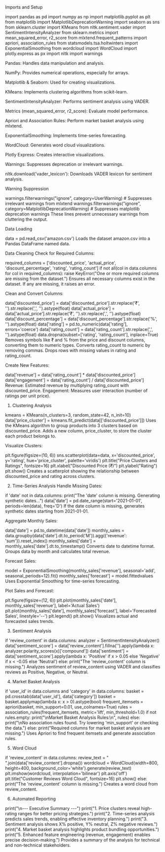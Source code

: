 Imports and Setup

import pandas as pd
import numpy as np
import matplotlib.pyplot as plt
from matplotlib import MatplotlibDeprecationWarning
import seaborn as sns
from sklearn.cluster import KMeans
from nltk.sentiment.vader import SentimentIntensityAnalyzer
from sklearn.metrics import mean_squared_error, r2_score
from mlxtend.frequent_patterns import apriori, association_rules
from statsmodels.tsa.holtwinters import ExponentialSmoothing
from wordcloud import WordCloud
import plotly.express as px
import nltk
import warnings

Pandas: Handles data manipulation and analysis.

NumPy: Provides numerical operations, especially for arrays.

Matplotlib & Seaborn: Used for creating visualizations.

KMeans: Implements clustering algorithms from scikit-learn.

SentimentIntensityAnalyzer: Performs sentiment analysis using VADER.

Metrics (mean_squared_error, r2_score): Evaluate model performance.

Apriori and Association Rules: Perform market basket analysis using mlxtend.

ExponentialSmoothing: Implements time-series forecasting.

WordCloud: Generates word cloud visualizations.

Plotly Express: Creates interactive visualizations.

Warnings: Suppresses deprecation or irrelevant warnings.

nltk.download('vader_lexicon'): Downloads VADER lexicon for sentiment analysis.


Warning Suppression

warnings.filterwarnings("ignore", category=UserWarning)  # Suppresses irrelevant warnings from mlxtend
warnings.filterwarnings("ignore", category=MatplotlibDeprecationWarning)  # Suppresses matplotlib deprecation warnings
These lines prevent unnecessary warnings from cluttering the output.

Data Loading

data = pd.read_csv('amazon.csv')
Loads the dataset amazon.csv into a Pandas DataFrame named data.


Data Cleaning
Check for Required Columns:

required_columns = ['discounted_price', 'actual_price', 'discount_percentage', 'rating', 'rating_count']
if not all(col in data.columns for col in required_columns):
    raise KeyError("One or more required columns are missing from the dataset.")
Ensures all necessary columns exist in the dataset. If any are missing, it raises an error.

Clean and Convert Columns:

data['discounted_price'] = data['discounted_price'].str.replace('₹', '').str.replace(',', '').astype(float)
data['actual_price'] = data['actual_price'].str.replace('₹', '').str.replace(',', '').astype(float)
data['discount_percentage'] = data['discount_percentage'].str.replace('%', '').astype(float)
data['rating'] = pd.to_numeric(data['rating'], errors='coerce')
data['rating_count'] = data['rating_count'].str.replace(',', '').astype(float)
data.dropna(subset=['rating', 'rating_count'], inplace=True)
Removes symbols like ₹ and % from the price and discount columns, converting them to numeric types.
Converts rating_count to numeric by removing commas.
Drops rows with missing values in rating and rating_count.

Create New Features:

data['revenue'] = data['rating_count'] * data['discounted_price']
data['engagement'] = data['rating_count'] / data['discounted_price']
Revenue: Estimated revenue by multiplying rating_count with discounted_price.
Engagement: Measures user interaction (number of ratings per unit price).

1. Clustering Analysis

kmeans = KMeans(n_clusters=3, random_state=42, n_init=10)
data['price_cluster'] = kmeans.fit_predict(data[['discounted_price']])
Uses the KMeans algorithm to group products into 3 clusters based on discounted_price.
Adds a new column, price_cluster, to store the cluster each product belongs to.

Visualize Clusters:

plt.figure(figsize=(10, 6))
sns.scatterplot(data=data, x='discounted_price', y='rating', hue='price_cluster', palette='viridis')
plt.title("Price Clusters and Ratings", fontsize=16)
plt.xlabel("Discounted Price (₹)")
plt.ylabel("Rating")
plt.show()
Creates a scatterplot showing the relationship between discounted_price and rating across clusters.

2. Time-Series Analysis
Handle Missing Dates:

if 'date' not in data.columns:
    print("The 'date' column is missing. Generating synthetic dates...")
    data['date'] = pd.date_range(start='2021-01-01', periods=len(data), freq='D')
If the date column is missing, generates synthetic dates starting from 2021-01-01.

Aggregate Monthly Sales:

data['date'] = pd.to_datetime(data['date'])
monthly_sales = data.groupby(data['date'].dt.to_period('M')).agg({'revenue': 'sum'}).reset_index()
monthly_sales['date'] = monthly_sales['date'].dt.to_timestamp()
Converts date to datetime format.
Groups data by month and calculates total revenue.

Forecast Sales:

model = ExponentialSmoothing(monthly_sales['revenue'], seasonal='add', seasonal_periods=12).fit()
monthly_sales['forecast'] = model.fittedvalues
Uses Exponential Smoothing for time-series forecasting.

Plot Sales and Forecast:

plt.figure(figsize=(12, 6))
plt.plot(monthly_sales['date'], monthly_sales['revenue'], label='Actual Sales')
plt.plot(monthly_sales['date'], monthly_sales['forecast'], label='Forecasted Sales', linestyle='--')
plt.legend()
plt.show()
Visualizes actual and forecasted sales trends.

3. Sentiment Analysis

if 'review_content' in data.columns:
    analyzer = SentimentIntensityAnalyzer()
    data['sentiment_score'] = data['review_content'].fillna('').apply(lambda x: analyzer.polarity_scores(x)['compound'])
    data['sentiment'] = data['sentiment_score'].apply(lambda x: 'Positive' if x > 0.05 else 'Negative' if x < -0.05 else 'Neutral')
else:
    print("The 'review_content' column is missing.")
Analyzes sentiment of review_content using VADER and classifies reviews as Positive, Negative, or Neutral.

4. Market Basket Analysis

if 'user_id' in data.columns and 'category' in data.columns:
    basket = pd.crosstab(data['user_id'], data['category'])
    basket = basket.applymap(lambda x: x > 0).astype(bool)
    frequent_itemsets = apriori(basket, min_support=0.01, use_colnames=True)
    rules = association_rules(frequent_itemsets, metric='lift', min_threshold=1.0)
    if not rules.empty:
        print("\nMarket Basket Analysis Rules:\n", rules)
    else:
        print("\nNo association rules found. Try lowering 'min_support' or checking the data.")
else:
    print("Required columns for market basket analysis are missing.")
Uses Apriori to find frequent itemsets and generate association rules.

5. Word Cloud

if 'review_content' in data.columns:
    review_text = " ".join(data['review_content'].dropna())
    wordcloud = WordCloud(width=800, height=400, background_color='white').generate(review_text)
    plt.imshow(wordcloud, interpolation='bilinear')
    plt.axis('off')
    plt.title("Customer Reviews Word Cloud", fontsize=16)
    plt.show()
else:
    print("The 'review_content' column is missing.")
Creates a word cloud from review_content.

6. Automated Reporting

print("\n--- Executive Summary ---")
print("1. Price clusters reveal high-rating ranges for better pricing strategies.")
print("2. Time-series analysis predicts sales trends, enabling effective inventory planning.")
print("3. Sentiment analysis shows X% positive, Y% neutral, Z% negative reviews.")
print("4. Market basket analysis highlights product bundling opportunities.")
print("5. Enhanced feature engineering (revenue, engagement) enables precise decision-making.")
Provides a summary of the analysis for technical and non-technical stakeholders.